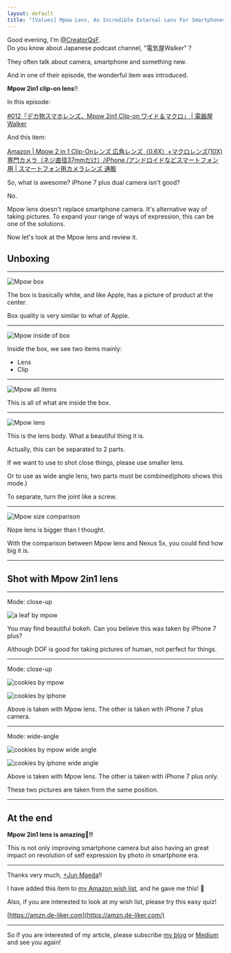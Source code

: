 ```yaml
---
layout: default
title: "[Values] Mpow Lens, An Incredible External Lens For Smartphones."
---
```


Good evening, I'm [@CreatorQsF](https://de-liker.com/about.html).  
Do you know about Japanese podcast channel, "電気屋Walker" ?

They often talk about camera, smartphone and something new.

And in one of their episode, the wonderful item was introduced.

**Mpow 2in1 clip-on lens**!!

In this episode:

[#012「デカ物スマホレンズ、Mpow 2in1 Clip-on ワイド＆マクロ」 \| 電器屋Walker](http://www.inst-web.com/denkiya_blog/2016/07/18/772)

And this item:

[Amazon \| Mpow 2 in 1 Clip-Onレンズ 広角レンズ（0.6X）+マクロレンズ(10X) 専門カメラ（ネジ直径37mmだけ）/iPhone /アンドロイドなどスマートフォン用 \| スマートフォン用カメラレンズ 通販](https://www.amazon.co.jp/dp/B019SMM3OG?tag=coffeemaker0d-22&camp=243&creative=1615&linkCode=as1&creativeASIN=B019SMM3OG&adid=047HH1370E8GA0C46RQJ&)

So, what is awesome? iPhone 7 plus dual camera isn't good?

No.

Mpow lens doesn't replace smartphone camera. It's alternative way of taking pictures. To expand your range of ways of expression, this can be one of the solutions.

Now let's look at the Mpow lens and review it.

## Unboxing

---

![Mpow box](https://statics-de-liker-com.global.ssl.fastly.net/images/JiVZd/mpow-box_resized.jpeg)

The box is basically white, and like Apple, has a picture of product at the center.

Box quality is very similar to what of Apple.

---

![Mpow inside of box](https://statics-de-liker-com.global.ssl.fastly.net/images/JiVZd/mpow-inside-of-box_resized.jpeg)

Inside the box, we see two items mainly:

- Lens
- Clip

---

![Mpow all items](https://statics-de-liker-com.global.ssl.fastly.net/images/JiVZd/mpow-all-items_resized.jpeg)

This is all of what are inside the box.

---

![Mpow lens](https://statics-de-liker-com.global.ssl.fastly.net/images/JiVZd/mpow-lens_resized.jpeg)

This is the lens body. What a beautiful thing it is.

Actually, this can be separated to 2 parts. 

If we want to use to shot close things, please use smaller lens.

Or to use as wide angle lens, two parts must be combined(photo shows this mode.)

To separate, turn the joint like a screw.

---

![Mpow size comparison](https://statics-de-liker-com.global.ssl.fastly.net/images/JiVZd/mpow-how-big_resized.jpeg)

Nope lens is bigger than I thought.

With the comparison between Mpow lens and Nexus 5x, you could find how big it is.

---

## Shot with Mpow 2in1 lens

---

Mode: close-up

![a leaf by mpow](https://statics-de-liker-com.global.ssl.fastly.net/images/JiVZd/leaf-by-mpow_resized.jpeg)

You may find beautiful bokeh. Can you believe this was taken by iPhone 7 plus?

Although DOF is good for taking pictures of human, not perfect for things.

---

Mode: close-up

![cookies by mpow](https://statics-de-liker-com.global.ssl.fastly.net/images/JiVZd/cookie-by-mpow-close-up_resized.jpeg)

![cookies by iphone](https://statics-de-liker-com.global.ssl.fastly.net/images/JiVZd/cookie-by-iphone-close-up_resized.jpeg)

Above is taken with Mpow lens. The other is taken with iPhone 7 plus camera.

---

Mode: wide-angle

![cookies by mpow wide angle](https://statics-de-liker-com.global.ssl.fastly.net/images/JiVZd/cookie-by-mpow-wide-angle_resized.jpeg)

![cookies by iphone wide angle](https://statics-de-liker-com.global.ssl.fastly.net/images/JiVZd/cookie-by-iphone-wide-angle_resized.jpeg)

Above is taken with Mpow lens. The other is taken with iPhone 7 plus only.

These two pictures are taken from the same position.

---

## At the end

**Mpow 2in1 lens is amazing🙌!!**

This is not only improving smartphone camera but also having an great impact on revolution of self expression by photo in smartphone era.

---

Thanks very much, [+Jun Maeda](https://plus.google.com/+JunMaedajuner)!!

I have added this item to [my Amazon wish list](https://www.amazon.co.jp/registry/wishlist/1NVXMMW5X0P3T/ref=cm_sw_r_cp_ep_ws_Xu8tybXYJ4792), and he gave me this! 🎉

Also, if you are interested to look at my wish list, please try this easy quiz! 

[https://amzn.de-liker.com](https://amzn.de-liker.com/)

---

So if you are interested of my article, please subscribe [my blog](https://de-liker.com/rss/rss.xml) or [Medium](https://medium.com/de-liker) and see you again!
